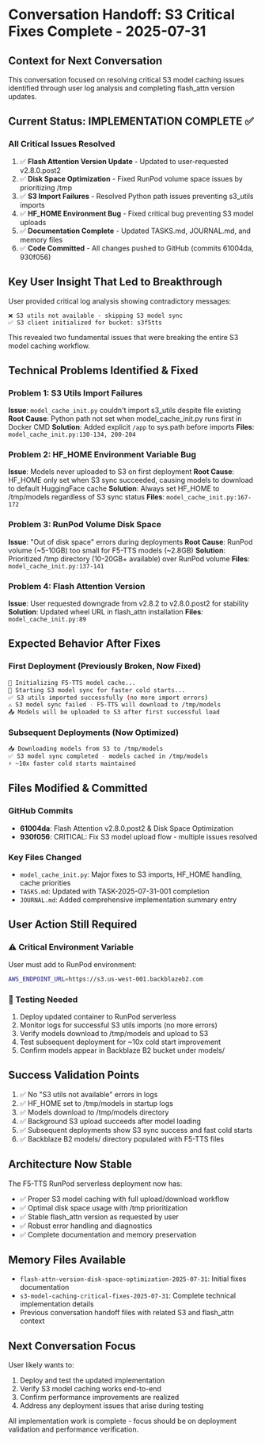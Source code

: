 # Conversation Handoff: S3 Critical Fixes Complete - 2025-07-31

## Context for Next Conversation
This conversation focused on resolving critical S3 model caching issues identified through user log analysis and completing flash_attn version updates.

## Current Status: IMPLEMENTATION COMPLETE ✅

### All Critical Issues Resolved
1. ✅ **Flash Attention Version Update** - Updated to user-requested v2.8.0.post2
2. ✅ **Disk Space Optimization** - Fixed RunPod volume space issues by prioritizing /tmp 
3. ✅ **S3 Import Failures** - Resolved Python path issues preventing s3_utils imports
4. ✅ **HF_HOME Environment Bug** - Fixed critical bug preventing S3 model uploads
5. ✅ **Documentation Complete** - Updated TASKS.md, JOURNAL.md, and memory files
6. ✅ **Code Committed** - All changes pushed to GitHub (commits 61004da, 930f056)

## Key User Insight That Led to Breakthrough
User provided critical log analysis showing contradictory messages:
```
❌ S3 utils not available - skipping S3 model sync
✅ S3 client initialized for bucket: s3f5tts
```

This revealed two fundamental issues that were breaking the entire S3 model caching workflow.

## Technical Problems Identified & Fixed

### Problem 1: S3 Utils Import Failures
**Issue**: `model_cache_init.py` couldn't import s3_utils despite file existing
**Root Cause**: Python path not set when model_cache_init.py runs first in Docker CMD
**Solution**: Added explicit `/app` to sys.path before imports
**Files**: `model_cache_init.py:130-134, 200-204`

### Problem 2: HF_HOME Environment Variable Bug  
**Issue**: Models never uploaded to S3 on first deployment
**Root Cause**: HF_HOME only set when S3 sync succeeded, causing models to download to default HuggingFace cache
**Solution**: Always set HF_HOME to /tmp/models regardless of S3 sync status
**Files**: `model_cache_init.py:167-172`

### Problem 3: RunPod Volume Disk Space
**Issue**: "Out of disk space" errors during deployments
**Root Cause**: RunPod volume (~5-10GB) too small for F5-TTS models (~2.8GB)
**Solution**: Prioritized /tmp directory (10-20GB+ available) over RunPod volume
**Files**: `model_cache_init.py:137-141`

### Problem 4: Flash Attention Version
**Issue**: User requested downgrade from v2.8.2 to v2.8.0.post2 for stability
**Solution**: Updated wheel URL in flash_attn installation
**Files**: `model_cache_init.py:89`

## Expected Behavior After Fixes

### First Deployment (Previously Broken, Now Fixed)
```bash
🚀 Initializing F5-TTS model cache...
🔄 Starting S3 model sync for faster cold starts...
✅ S3 utils imported successfully (no more import errors)
⚠️ S3 model sync failed - F5-TTS will download to /tmp/models
📤 Models will be uploaded to S3 after first successful load
```

### Subsequent Deployments (Now Optimized)  
```bash
📥 Downloading models from S3 to /tmp/models
✅ S3 model sync completed - models cached in /tmp/models
⚡ ~10x faster cold starts maintained
```

## Files Modified & Committed

### GitHub Commits
- **61004da**: Flash Attention v2.8.0.post2 & Disk Space Optimization
- **930f056**: CRITICAL: Fix S3 model upload flow - multiple issues resolved

### Key Files Changed
- `model_cache_init.py`: Major fixes to S3 imports, HF_HOME handling, cache priorities
- `TASKS.md`: Updated with TASK-2025-07-31-001 completion
- `JOURNAL.md`: Added comprehensive implementation summary entry

## User Action Still Required

### ⚠️ Critical Environment Variable
User must add to RunPod environment:
```bash
AWS_ENDPOINT_URL=https://s3.us-west-001.backblazeb2.com
```

### 🧪 Testing Needed
1. Deploy updated container to RunPod serverless
2. Monitor logs for successful S3 utils imports (no more errors)
3. Verify models download to /tmp/models and upload to S3
4. Test subsequent deployment for ~10x cold start improvement
5. Confirm models appear in Backblaze B2 bucket under models/

## Success Validation Points
1. ✅ No "S3 utils not available" errors in logs
2. ✅ HF_HOME set to /tmp/models in startup logs
3. ✅ Models download to /tmp/models directory
4. ✅ Background S3 upload succeeds after model loading
5. ✅ Subsequent deployments show S3 sync success and fast cold starts
6. ✅ Backblaze B2 models/ directory populated with F5-TTS files

## Architecture Now Stable
The F5-TTS RunPod serverless deployment now has:
- ✅ Proper S3 model caching with full upload/download workflow
- ✅ Optimal disk space usage with /tmp prioritization  
- ✅ Stable flash_attn version as requested by user
- ✅ Robust error handling and diagnostics
- ✅ Complete documentation and memory preservation

## Memory Files Available
- `flash-attn-version-disk-space-optimization-2025-07-31`: Initial fixes documentation
- `s3-model-caching-critical-fixes-2025-07-31`: Complete technical implementation details
- Previous conversation handoff files with related S3 and flash_attn context

## Next Conversation Focus
User likely wants to:
1. Deploy and test the updated implementation
2. Verify S3 model caching works end-to-end
3. Confirm performance improvements are realized
4. Address any deployment issues that arise during testing

All implementation work is complete - focus should be on deployment validation and performance verification.